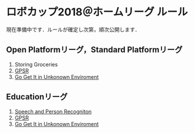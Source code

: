 # ロボカップ2018＠ホームリーグ ルール

現在準備中です．ルールが確定し次第，順次公開します．

## Open Platformリーグ，Standard Platformリーグ
1. Storing Groceries
2. [GPSR](gpsr.md)
3. [Go Get It in Unkonown Enviroment](gogetit.md)

## Educationリーグ
1. [Speech and Person Recogniton](spr.md)
2. [GPSR](gpsr.md)
3. [Go Get It in Unkonown Enviroment](gogetit.md)
